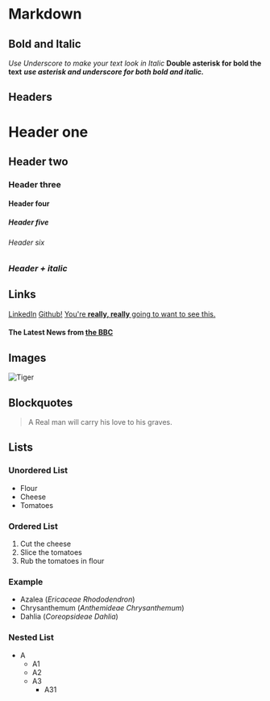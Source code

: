 # Markdown

## Bold and Italic
_Use Underscore to make your text look in Italic_
**Double asterisk for bold the text**
**_use asterisk and underscore for both bold and italic._**

## Headers
# Header one
## Header two
### Header three
#### Header four
##### Header five
###### Header six

### _Header + italic_ 

## Links
[LinkedIn](https://www.linkedin.com/in/akhtarkhan27/)
[Github!](www.github.com)
[You're **really, really** going to want to see this.](www.dailykitten.com)
#### The Latest News from [the BBC](www.bbc.com/news)

## Images
![Tiger](https://upload.wikimedia.org/wikipedia/commons/5/56/Tiger.50.jpg)

## Blockquotes
>A Real man will carry his love to his graves.

## Lists
### Unordered List
* Flour
* Cheese
* Tomatoes

### Ordered List
1. Cut the cheese
2. Slice the tomatoes
3. Rub the tomatoes in flour

### Example
* Azalea (_Ericaceae Rhododendron_)
* Chrysanthemum (_Anthemideae Chrysanthemum_)
* Dahlia (_Coreopsideae Dahlia_)

### Nested List
* A
  * A1
  * A2
  * A3
    * A31
     
    
